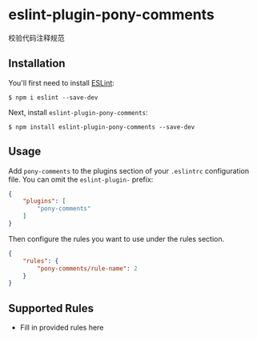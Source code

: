 # eslint-plugin-pony-comments

校验代码注释规范

## Installation

You'll first need to install [ESLint](http://eslint.org):

```
$ npm i eslint --save-dev
```

Next, install `eslint-plugin-pony-comments`:

```
$ npm install eslint-plugin-pony-comments --save-dev
```


## Usage

Add `pony-comments` to the plugins section of your `.eslintrc` configuration file. You can omit the `eslint-plugin-` prefix:

```json
{
    "plugins": [
        "pony-comments"
    ]
}
```


Then configure the rules you want to use under the rules section.

```json
{
    "rules": {
        "pony-comments/rule-name": 2
    }
}
```

## Supported Rules

* Fill in provided rules here





